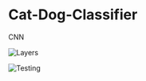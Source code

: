 # Cat-Dog-Classifier
CNN

![Layers](https://github.com/VanshGupta1905/Cat-Dog-Classifier/assets/97848559/1c9811c4-9e8e-4093-a095-4f537232e832)

![Testing](https://github.com/VanshGupta1905/Cat-Dog-Classifier/assets/97848559/52c6eca3-982d-4a04-9ce0-9149f9e530bf)

